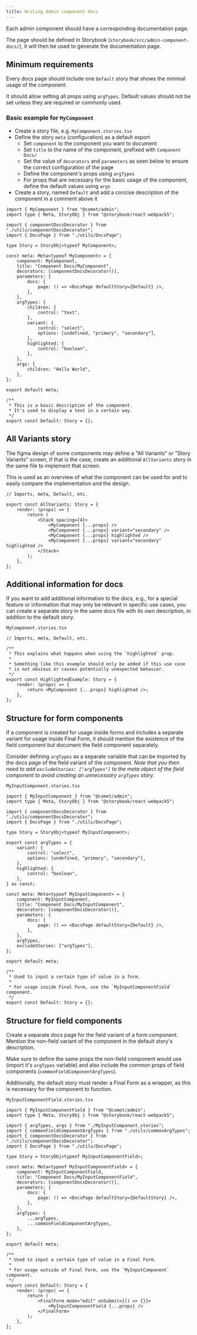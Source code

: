 ```yaml
---
title: Writing Admin component docs
---
```


Each admin component should have a corresponding documentation page.

The page should be defined in Storybook (`storybook/src/admin-component-docs/`), it will then be used to generate the documentation page.

## Minimum requirements

Every docs page should include one `Default` story that shows the minimal usage of the component.

It should allow setting all props using `argTypes`. Default values should not be set unless they are required or commonly used.

### Basic example for `MyComponent`

- Create a story file, e.g. `MyComponent.stories.tsx`
- Define the story `meta` (configuration) as a default export
    - Set `component` to the component you want to document
    - Set `title` to the name of the component, prefixed with `Component Docs/`
    - Set the value of `decorators` and `parameters` as seen below to ensure the correct configuration of the page
    - Define the component's props using `argTypes`
    - For props that are necessary for the basic usage of the component, define the default values using `args`
- Create a story, named `Default` and add a concise description of the component in a comment above it

```tsx
import { MyComponent } from "@comet/admin";
import type { Meta, StoryObj } from "@storybook/react-webpack5";

import { componentDocsDecorator } from "./utils/componentDocsDecorator";
import { DocsPage } from "./utils/DocsPage";

type Story = StoryObj<typeof MyComponent>;

const meta: Meta<typeof MyComponent> = {
    component: MyComponent,
    title: "Component Docs/MyComponent",
    decorators: [componentDocsDecorator()],
    parameters: {
        docs: {
            page: () => <DocsPage defaultStory={Default} />,
        },
    },
    argTypes: {
        children: {
            control: "text",
        },
        variant: {
            control: "select",
            options: [undefined, "primary", "secondary"],
        },
        highlighted: {
            control: "boolean",
        },
    },
    args: {
        children: "Hello World",
    },
};

export default meta;

/**
 * This is a basic description of the component.
 * It's used to display a text in a certain way.
 */
export const Default: Story = {};
```

## All Variants story

The figma design of some components may define a "All Variants" or "Story Variants" screen, if that is the case, create an additional `AllVariants` story in the same file to implement that screen.

This is used as an overview of what the component can be used for and to easily compare the implementation and the design.

```tsx
// Imports, meta, Default, etc.

export const AllVariants: Story = {
    render: (props) => {
        return (
            <Stack spacing={4}>
                <MyComponent {...props} />
                <MyComponent {...props} variant="secondary" />
                <MyComponent {...props} highlighted />
                <MyComponent {...props} variant="secondary" highlighted />
            </Stack>
        );
    },
};
```

## Additional information for docs

If you want to add additional information to the docs, e.g., for a special feature or information that may only be relevant in specific use cases, you can create a separate story in the same docs file with its own description, in addition to the default story.

`MyComponent.stories.tsx`

```tsx
// Imports, meta, Default, etc.

/**
 * This explains what happens when using the `highlighted` prop.
 *
 * Something like this example should only be added if this use case
 * is not obvious or causes potentially unexpected behavior.
 */
export const HighlightedExample: Story = {
    render: (props) => {
        return <MyComponent {...props} highlighted />;
    },
};
```

## Structure for form components

If a component is created for usage inside forms and includes a separate variant for usage inside Final Form, it should mention the existence of the field component but document the field component separately.

Consider defining `argTypes` as a separate variable that can be imported by the docs page of the field variant of the component.
_Note that you then need to add `excludeStories: ["argTypes"]` to the meta object of the field component to avoid creating an unnecessary `argTypes` story._

`MyInputComponent.stories.tsx`

```tsx
import { MyInputComponent } from "@comet/admin";
import type { Meta, StoryObj } from "@storybook/react-webpack5";

import { componentDocsDecorator } from "./utils/componentDocsDecorator";
import { DocsPage } from "./utils/DocsPage";

type Story = StoryObj<typeof MyInputComponent>;

export const argTypes = {
    variant: {
        control: "select",
        options: [undefined, "primary", "secondary"],
    },
    highlighted: {
        control: "boolean",
    },
} as const;

const meta: Meta<typeof MyInputComponent> = {
    component: MyInputComponent,
    title: "Component Docs/MyInputComponent",
    decorators: [componentDocsDecorator()],
    parameters: {
        docs: {
            page: () => <DocsPage defaultStory={Default} />,
        },
    },
    argTypes,
    excludeStories: ["argTypes"],
};

export default meta;

/**
 * Used to input a certain type of value in a form.
 *
 * For usage inside Final Form, use the `MyInputComponentField` component.
 */
export const Default: Story = {};
```

## Structure for field components

Create a separate docs page for the field variant of a form component.  
Mention the non-field variant of the component in the default story's description.

Make sure to define the same props the non-field component would use (import it's `argTypes` variable) and also include the common props of field components (`commonFieldComponentArgTypes`).

Additionally, the default story must render a Final Form as a wrapper, as this is necessary for the component to function.

`MyInputComponentField.stories.tsx`

```tsx
import { MyInputComponentField } from "@comet/admin";
import type { Meta, StoryObj } from "@storybook/react-webpack5";

import { argTypes, args } from "./MyInputComponent.stories";
import { commonFieldComponentArgTypes } from "./utils/commonArgTypes";
import { componentDocsDecorator } from "./utils/componentDocsDecorator";
import { DocsPage } from "./utils/DocsPage";

type Story = StoryObj<typeof MyInputComponentField>;

const meta: Meta<typeof MyInputComponentField> = {
    component: MyInputComponentField,
    title: "Component Docs/MyInputComponentField",
    decorators: [componentDocsDecorator()],
    parameters: {
        docs: {
            page: () => <DocsPage defaultStory={DefaultStory} />,
        },
    },
    argTypes: {
        ...argTypes,
        ...commonFieldComponentArgTypes,
    },
};

export default meta;

/**
 * Used to input a certain type of value in a Final Form.
 *
 * For usage outside of Final Form, use the `MyInputComponent` component.
 */
export const Default: Story = {
    render: (props) => {
        return (
            <FinalForm mode="edit" onSubmit={() => {}}>
                <MyInputComponentField {...props} />
            </FinalForm>
        );
    },
};
```
